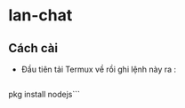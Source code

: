# lan-chat
## Cách cài
- Đầu tiên tải Termux về rồi ghi lệnh này ra :

  ```pkg update
pkg install nodejs``` 
